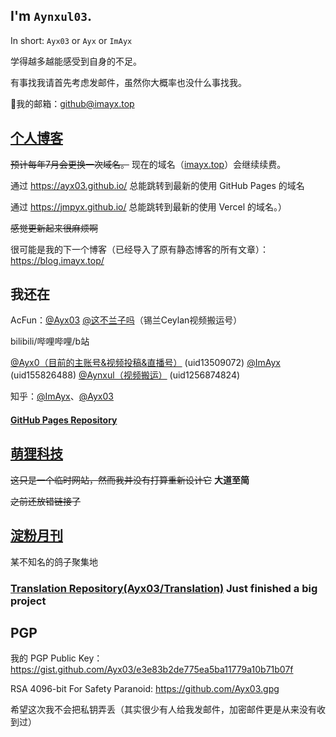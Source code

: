 <!--GitHub User Content Backup<img src="https://user-images.githubusercontent.com/75155322/185677596-8915d44f-3da7-4ac4-b5d5-1d90401121d0.png" align=right height=250px />-->
<!--<img src="https://s2.loli.net/2022/08/30/mEpKIh6VAHCvqwe.jpg" align=right height=232px>-->

## I'm `Aynxul03`.
In short: `Ayx03` or `Ayx` or `ImAyx`

学得越多越能感受到自身的不足。

有事找我请首先考虑发邮件，虽然你大概率也没什么事找我。

📮我的邮箱：github@imayx.top

## [个人博客](https://imayx.top/)
~~预计每年7月会更换一次域名。~~ 现在的域名（[imayx.top](https://imayx.top)）会继续续费。

通过 <https://ayx03.github.io/> 总能跳转到最新的使用 GitHub Pages 的域名

通过 <https://jmpyx.github.io/> 总能跳转到最新的使用 Vercel 的域名。）

~~感觉更新起来很麻烦啊~~

很可能是我的下一个博客（已经导入了原有静态博客的所有文章）：<https://blog.imayx.top/>

## 我还在

AcFun：[@Ayx03](https://www.acfun.cn/u/47292415) [@这不兰子吗](https://www.acfun.cn/u/56814340)（锡兰Ceylan视频搬运号）

bilibili/哔哩哔哩/b站

[@Ayx0（目前的主账号&视频投稿&直播号）](https://space.bilibili.com/13509072) (uid13509072)
[@ImAyx](https://space.bilibili.com/155826488) (uid155826488)
[@Aynxul（视频搬运）](https://space.bilibili.com/1256874824) (uid1256874824)

知乎：[@ImAyx](https://www.zhihu.com/people/Aynxul03)、[@Ayx03](https://www.zhihu.com/people/notayx03)

#### [GitHub Pages Repository](https://github.com/Ayx03/Ayx03.github.io)

## [萌狸科技](https://m.imayx.top/)
~~这只是一个临时网站，然而我并没有打算重新设计它~~ **大道至简**

~~之前还放错链接了~~
## [淀粉月刊](https://dfkan.com/)
某不知名的鸽子聚集地
### [Translation Repository(Ayx03/Translation)](https://github.com/Ayx03/Translation) Just finished a big project

## PGP

我的 PGP Public Key：<https://gist.github.com/Ayx03/e3e83b2de775ea5ba11779a10b71b07f>

RSA 4096-bit For Safety Paranoid: <https://github.com/Ayx03.gpg>

希望这次我不会把私钥弄丢（其实很少有人给我发邮件，加密邮件更是从来没有收到过）

<!--
**Ayx03/Ayx03** is a ✨ _special_ ✨ repository because its `README.md` (this file) appears on your GitHub profile.

Here are some ideas to get you started:

- 🔭 I’m currently working on ...
- 🌱 I’m currently learning ...
- 👯 I’m looking to collaborate on ...
- 🤔 I’m looking for help with ...
- 💬 Ask me about ...
- 📫 How to reach me: ...
- 😄 Pronouns: ...
- ⚡ Fun fact: ...
-->
